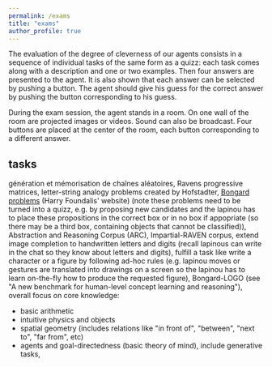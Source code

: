 ```yaml
---
permalink: /exams
title: "exams"
author_profile: true
---
```


The evaluation of the degree of cleverness of our agents consists in a sequence of individual tasks of the same form as a quizz:
each task comes along with a description and one or two examples.
Then four answers are presented to the agent.
It is also shown that each answer can be selected by pushing a button.
The agent should give his guess for the correct answer by pushing the button corresponding to his guess.

During the exam session, the agent stands in a room.
On one wall of the room are projected images or videos.
Sound can also be broadcast.
Four buttons are placed at the center of the room, each button corresponding to a different answer.

## tasks


génération et mémorisation de chaînes aléatoires,
Ravens progressive matrices, letter-string analogy problems created by Hofstadter,
[Bongard problems](https://www.foundalis.com/res/bps/bpidx.htm) (Harry Foundalis' website) (note these problems need to be turned into a quizz, e.g. by proposing new
candidates and the lapinou has to place these propositions in the correct box or in no box if appopriate (so there may be
a third box, containing objects that cannot be classified)), Abstraction and Reasoning Corpus (ARC), Impartial-RAVEN corpus,
extend image completion to handwritten letters and digits (recall lapinous can write in the chat so they know about letters and
digits), fulfill a task like write a character or a figure by following ad-hoc rules (e.g. lapinou moves or gestures are
translated into drawings on a screen so the lapinou has to learn on-the-fly how to produce the requested figure),
Bongard-LOGO (see "A new benchmark for human-level concept learning and reasoning"), overall focus on core knowledge:
 - basic arithmetic
 - intuitive physics and objects
 - spatial geometry (includes relations like "in front of", "between", "next to", "far from", etc)
 - agents and goal-directedness (basic theory of mind),
include generative tasks,
